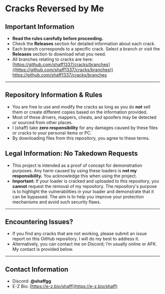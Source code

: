 # **Cracks Reversed by Me**

## **Important Information**
- **Read the rules carefully before proceeding.**
- Check the **Releases** section for detailed information about each crack.
- Each branch corresponds to a specific crack. Select a branch or visit the **Releases** section to download what you need.
- All branches relating to cracks are here: [https://github.com/shaff1337/cracks/branches]((https://github.com/shaff1337/cracks/branches))
https://github.com/shaff1337/cracks/branches
---

## **Repository Information & Rules**
- You are free to use and modify the cracks as long as you do **not** sell them or create different copies based on the information provided.
- Most of these drivers, mappers, cheats, and spoofers may be detected or sourced from other places.
- I (shaff) take **zero responsibility** for any damages caused by these files or cracks to your personal items or PC.
- By downloading files from this repository, you agree to these terms.

## **Legal Information: No Takedown Requests**
- This project is intended as a proof of concept for demonstration purposes. Any harm caused by using these loaders is **not my responsibility.** You acknowledge this when using the project.
- **Important:** If your loader is cracked and uploaded to this repository, you **cannot** request the removal of my repository. The repository's purpose is to highlight the vulnerabilities in your loader and demonstrate that it can be bypassed. The aim is to help you improve your protection mechanisms and avoid such security flaws.

---

## **Encountering Issues?**
- If you find any cracks that are not working, please submit an issue report on this GitHub repository. I will do my best to address it.
- Alternatively, you can contact me on Discord; I’m usually online or AFK. My contact is provided below.

---

## **Contact Information**
- Discord: **@shaffgg**
- E-Z Bio: [https://e-z.bio/shaff](https://e-z.bio/shaff)
